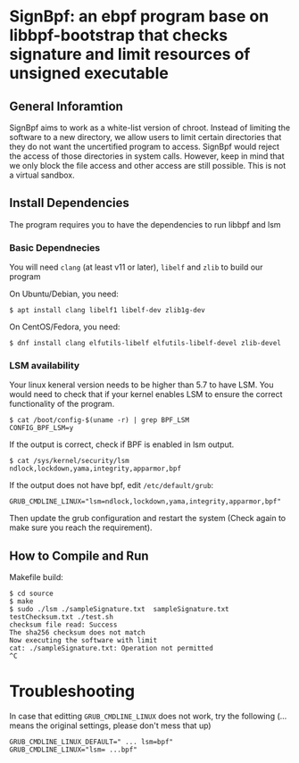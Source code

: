 # SignBpf: an ebpf program base on libbpf-bootstrap that checks signature and limit resources of unsigned executable

## General Inforamtion
SignBpf aims to work as a white-list version of chroot. Instead of limiting the software to a new directory, we allow users to limit certain directories that they do not want the uncertified program to access. SignBpf would reject the access of those directories in system calls. However, keep in mind that we only block the file access and other access are still possible. This is not a virtual sandbox.

## Install Dependencies
The program requires you to have the dependencies to run libbpf and lsm

### Basic Dependnecies

You will need `clang` (at least v11 or later), `libelf` and `zlib` to build
our program

On Ubuntu/Debian, you need:
```shell
$ apt install clang libelf1 libelf-dev zlib1g-dev
```

On CentOS/Fedora, you need:
```shell
$ dnf install clang elfutils-libelf elfutils-libelf-devel zlib-devel
```
### LSM availability
Your linux keneral version needs to be higher than 5.7 to have LSM.
You would need to check that if your kernel enables LSM to ensure the correct functionality of the program.

``` shell
$ cat /boot/config-$(uname -r) | grep BPF_LSM
CONFIG_BPF_LSM=y
```

If the output is correct, check if BPF is enabled in lsm output.

``` shell
$ cat /sys/kernel/security/lsm
ndlock,lockdown,yama,integrity,apparmor,bpf
```

If the output does not have bpf, edit `/etc/default/grub`:
```
GRUB_CMDLINE_LINUX="lsm=ndlock,lockdown,yama,integrity,apparmor,bpf"
```
Then update the grub configuration and restart the system (Check again to make sure you reach the requirement).

## How to Compile and Run

Makefile build:

```
$ cd source
$ make
$ sudo ./lsm ./sampleSignature.txt  sampleSignature.txt testChecksum.txt ./test.sh
checksum file read: Success
The sha256 checksum does not match
Now executing the software with limit
cat: ./sampleSignature.txt: Operation not permitted
^C
```


# Troubleshooting
In case that editting `GRUB_CMDLINE_LINUX` does not work, try the following (... means the original settings, please don't mess that up)

```
GRUB_CMDLINE_LINUX_DEFAULT=" ... lsm=bpf"
GRUB_CMDLINE_LINUX="lsm= ...bpf"
```
